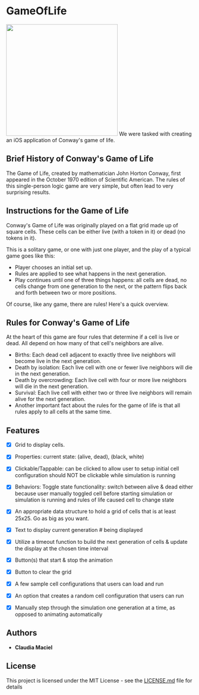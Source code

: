 # GameOfLife
<img src="https://media.giphy.com/media/WlJa5Q7TuGLNEuys68/giphy.gif" height="300" />
We were tasked with creating an iOS application of Conway's game of life. 

## Brief History of Conway's Game of Life
The Game of Life, created by mathematician John Horton Conway, first appeared in the October 1970 edition of Scientific American. The rules of this single-person logic game are very simple, but often lead to very surprising results. 

## Instructions for the Game of Life
Conway's Game of Life was originally played on a flat grid made up of square cells. These cells can be either live (with a token in it) or dead (no tokens in it).

This is a solitary game, or one with just one player, and the play of a typical game goes like this:

* Player chooses an initial set up.
* Rules are applied to see what happens in the next generation.
* Play continues until one of three things happens: all cells are dead, no cells change from one generation to the next, or the pattern flips back and forth between two or more positions.

Of course, like any game, there are rules! Here's a quick overview.

## Rules for Conway's Game of Life
At the heart of this game are four rules that determine if a cell is live or dead. All depend on how many of that cell's neighbors are alive.

* Births: Each dead cell adjacent to exactly three live neighbors will become live in the next generation.
* Death by isolation: Each live cell with one or fewer live neighbors will die in the next generation.
* Death by overcrowding: Each live cell with four or more live neighbors will die in the next generation.
* Survival: Each live cell with either two or three live neighbors will remain alive for the next generation.
* Another important fact about the rules for the game of life is that all rules apply to all cells at the same time.

## Features

- [x] Grid to display cells.
- [x] Properties: current state: (alive, dead), (black, white)
- [x] Clickable/Tappable: can be clicked to allow user to setup initial cell configuration should NOT be clickable while simulation is running
- [x] Behaviors: Toggle state functionality: switch between alive & dead either because user manually toggled cell before starting simulation or simulation is running and rules of life caused cell to change state
- [x] An appropriate data structure to hold a grid of cells that is at least 25x25. Go as big as you want.
- [x] Text to display current generation # being displayed
- [x] Utilize a timeout function to build the next generation of cells & update the display at the chosen time interval
- [x] Button(s) that start & stop the animation
- [x] Button to clear the grid
- [x] A few sample cell configurations that users can load and run
- [x] An option that creates a random cell configuration that users can run
- [x] Manually step through the simulation one generation at a time, as opposed to animating automatically


## Authors

* **Claudia Maciel** 

## License

This project is licensed under the MIT License - see the [LICENSE.md](LICENSE.md) file for details
